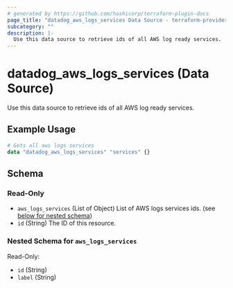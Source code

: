 ```yaml
---
# generated by https://github.com/hashicorp/terraform-plugin-docs
page_title: "datadog_aws_logs_services Data Source - terraform-provider-datadog"
subcategory: ""
description: |-
  Use this data source to retrieve ids of all AWS log ready services.
---
```


# datadog_aws_logs_services (Data Source)

Use this data source to retrieve ids of all AWS log ready services.

## Example Usage

```terraform
# Gets all aws logs services
data "datadog_aws_logs_services" "services" {}
```

<!-- schema generated by tfplugindocs -->
## Schema

### Read-Only

- `aws_logs_services` (List of Object) List of AWS logs services ids. (see [below for nested schema](#nestedatt--aws_logs_services))
- `id` (String) The ID of this resource.

<a id="nestedatt--aws_logs_services"></a>
### Nested Schema for `aws_logs_services`

Read-Only:

- `id` (String)
- `label` (String)


